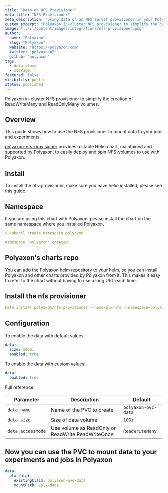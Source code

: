 ```yaml
---
title: "Data on NFS Provisioner"
meta_title: "NFS Provisioner"
meta_description: "Using data on an NFS server provisioner in your Polyaxon experiments and jobs. This integration simplifies the creation of ReadWriteMany and ReadOnlyMany volumes."
custom_excerpt: "Polyaxon in-cluster NFS provisioner to simplify the creation of ReadWriteMany and ReadOnlyMany volumes."
image: "../../content/images/integrations/nfs-provisioner.png"
author:
  name: "Polyaxon"
  slug: "Polyaxon"
  website: "https://polyaxon.com"
  twitter: "polyaxonAI"
  github: "polyaxon"
tags: 
  - data-store
  - storage
featured: false
visibility: public
status: published
---
```


Polyaxon in-cluster NFS provisioner to simplify the creation of ReadWriteMany and ReadOnlyMany volumes.


## Overview

This guide shows how to use the NFS provisioner to mount data to your jobs and experiments. 

[polyaxon-nfs-provisioner](https://github.com/polyaxon/polyaxon-nfs-provisioner) provides a stable Helm chart, maintained and supported by Polyaxon, to easily deploy and spin NFS-volumes to use with Polyaxon. 

## Install

To install the nfs-provisioner, make sure you have helm installed, please see this [guide](https://docs.polyaxon.com/guides/setup-helm/).


## Namespace

If you are using this chart with Polyaxon, please install the chart on the same namespace where you installed Polyaxon.

```yaml
$ kubectl create namespace polyaxon

namespace "polyaxon" created
```

## Polyaxon's charts repo

You can add the Polyaxon helm repository to your helm, so you can install Polyaxon and other charts provided by Polyaxon from it. 
This makes it easy to refer to the chart without having to use a long URL each time.

## Install the nfs provisioner

```yaml
helm install polyaxon/nfs-provisioner --name=plx-nfs --namespace=polyaxon
```

## Configuration

To enable the data with default values:

```yaml
data:
  size: 100Gi
  enabled: true
```

To enable the data with custom values:


```yaml
data:
  enabled: true
```

Full reference:


| Parameter             | Description                                       | Default
| --------------------- | ------------------------------------------------- | ----------------------------------------------------------
| `data.name`           | Name of the PVC to create                         | `polyaxon-pvc-data`
| `data.size`           | Size of data volume                               | `10Gi`
| `data.accessMode`     | Use volume as ReadOnly or ReadWrite ReadWriteOnce | `ReadWriteMany`


## Now you can use the PVC to mount data to your experiments and jobs in Polyaxon

```yaml
data:
  plx-data:
    existingClaim: polyaxon-pvc-data
    mountPath: /plx-data
```
